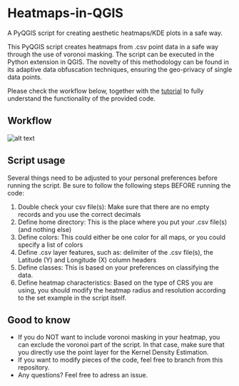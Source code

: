 # Heatmaps-in-QGIS
A PyQGIS script for creating aesthetic heatmaps/KDE plots in a safe way.

This PyQGIS script creates heatmaps from .csv point data in a safe way through the use of voronoi masking. The script can be executed in the Python extension in QGIS. 
The novelty of this methodology can be found in its adaptive data obfuscation techniques, ensuring the geo-privacy of single data points.

Please check the workflow below, together with the [tutorial](https://github.com/BramR123/Heatmaps-in-QGIS/blob/main/Tutorial/README.md) to fully understand the functionality of the provided code.

## Workflow
![alt text](https://github.com/BramR123/Heatmaps-in-QGIS/blob/main/Workflow.jpg?raw=true)

## Script usage
Several things need to be adjusted to your personal preferences before running the script. Be sure to follow the following steps BEFORE running the code:
1. Double check your csv file(s): Make sure that there are no empty records and you use the correct decimals
2. Define home directory: This is the place where you put your .csv file(s) (and nothing else)
3. Define colors: This could either be one color for all maps, or you could specify a list of colors
4. Define .csv layer features, such as: delimiter of the .csv file(s), the Latitude (Y) and Longitude (X) column headers
5. Define classes: This is based on your preferences on classifying the data.
6. Define heatmap characteristics: Based on the type of CRS you are using, you should modify the heatmap radius and resolution according to the set example in the script itself.

## Good to know
- If you do NOT want to include voronoi masking in your heatmap, you can exclude the voronoi part of the script. In that case, make sure that you directly use the point layer for the Kernel Density Estimation.
- If you want to modify pieces of the code, feel free to branch from this repository.
- Any questions? Feel free to adress an issue.
